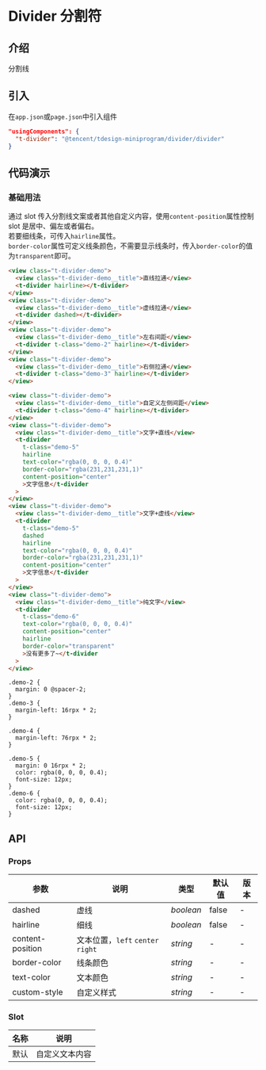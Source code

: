 # Divider 分割符

## 介绍

分割线

## 引入

在`app.json`或`page.json`中引入组件

```json
"usingComponents": {
  "t-divider": "@tencent/tdesign-miniprogram/divider/divider"
}
```

## 代码演示

### 基础用法

通过 slot 传入分割线文案或者其他自定义内容，使用`content-position`属性控制 slot 是居中、偏左或者偏右。  
若要细线条，可传入`hairline`属性。  
`border-color`属性可定义线条颜色，不需要显示线条时，传入`border-color`的值为`transparent`即可。

```html
<view class="t-divider-demo">
  <view class="t-divider-demo__title">直线拉通</view>
  <t-divider hairline></t-divider>
</view>
<view class="t-divider-demo">
  <view class="t-divider-demo__title">虚线拉通</view>
  <t-divider dashed></t-divider>
</view>
<view class="t-divider-demo">
  <view class="t-divider-demo__title">左右间距</view>
  <t-divider t-class="demo-2" hairline></t-divider>
</view>
<view class="t-divider-demo">
  <view class="t-divider-demo__title">右侧拉通</view>
  <t-divider t-class="demo-3" hairline></t-divider>
</view>

<view class="t-divider-demo">
  <view class="t-divider-demo__title">自定义左侧间距</view>
  <t-divider t-class="demo-4" hairline></t-divider>
</view>
<view class="t-divider-demo">
  <view class="t-divider-demo__title">文字+直线</view>
  <t-divider
    t-class="demo-5"
    hairline
    text-color="rgba(0, 0, 0, 0.4)"
    border-color="rgba(231,231,231,1)"
    content-position="center"
    >文字信息</t-divider
  >
</view>
<view class="t-divider-demo">
  <view class="t-divider-demo__title">文字+虚线</view>
  <t-divider
    t-class="demo-5"
    dashed
    hairline
    text-color="rgba(0, 0, 0, 0.4)"
    border-color="rgba(231,231,231,1)"
    content-position="center"
    >文字信息</t-divider
  >
</view>
<view class="t-divider-demo">
  <view class="t-divider-demo__title">纯文字</view>
  <t-divider
    t-class="demo-6"
    text-color="rgba(0, 0, 0, 0.4)"
    content-position="center"
    hairline
    border-color="transparent"
    >没有更多了~</t-divider
  >
</view>
```

```less
.demo-2 {
  margin: 0 @spacer-2;
}
.demo-3 {
  margin-left: 16rpx * 2;
}

.demo-4 {
  margin-left: 76rpx * 2;
}

.demo-5 {
  margin: 0 16rpx * 2;
  color: rgba(0, 0, 0, 0.4);
  font-size: 12px;
}
.demo-6 {
  color: rgba(0, 0, 0, 0.4);
  font-size: 12px;
}
```

## API

### Props

| 参数             | 说明                              | 类型      | 默认值 | 版本 |
| ---------------- | --------------------------------- | --------- | ------ | ---- |
| dashed           | 虚线                              | _boolean_ | false  | -    |
| hairline         | 细线                              | _boolean_ | false  | -    |
| content-position | 文本位置，`left` `center` `right` | _string_  | -      | -    |
| border-color     | 线条颜色                          | _string_  | -      | -    |
| text-color       | 文本颜色                          | _string_  | -      | -    |
| custom-style     | 自定义样式                        | _string_  | -      | -    |

### Slot

| 名称 | 说明           |
| ---- | -------------- |
| 默认 | 自定义文本内容 |
